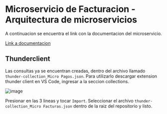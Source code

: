 # Microservicio de Facturacion - Arquitectura de microservicios

A continuacion se encuentra el link con la documentacion del microservicio.

[Link a documentacion](https://bitionz.notion.site/Microservicio-de-Factura-7729a8fd695246dfbe448a0047193054)

## Thunderclient

Las consultas ya se encuentran creadas, dentro del archivo llamado `thunder-collection_Micro Pagos.json`. Para utilizarlo descargar extension thunder client en VS Code, ingresar a la seccion collections.

![image](https://user-images.githubusercontent.com/33705477/203122282-c3db9b1d-7a9c-4fb0-8f81-29c61fb08155.png)

Presionar en las 3 lineas y tocar `Import`. Seleccionar el archivo `thunder-collection_Micro Facturas.json` dentro de la raiz del repositorio y listo.
